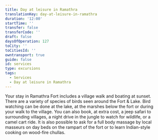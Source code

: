 ```yaml
---
title: Day at leisure in Ramathra
translationKey: day-at-leisure-in-ramathra
duration: '12:00'
startTime: ''
transfer: false
transferCode: ''
draft: false
daysOfOperation: 127
toCity: ''
toCitiesId: ''
owntransport: true
guide: false
id: services
type: excursions
tags:
  - Services
  - Day at leisure in Ramathra
---
```

Your stay in Ramathra Fort includes a village walk and boating at sunset. There are a variety of species of birds seen around the Fort & Lake. Bird watching can be done at the lake, at the marshes below the fort or during your walk to the village.    You can also book, at extra cost, a jeep safari to surrounding villages, a night drive in the jungle to watch for wildlife, or a camel cart ride. It is also possible to ask for a full body massage by local masseurs on  day beds on the rampart of the fort or to learn Indian-style cooking on wood-fire chullas.